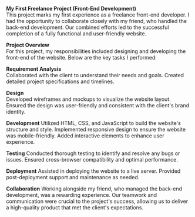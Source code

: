 **My First Freelance Project (Front-End Development)**<br>
This project marks my first experience as a freelance front-end developer. I had the opportunity to collaborate closely with my friend, who handled the back-end development. Our combined efforts led to the successful completion of a fully functional and user-friendly website.<br>

**Project Overview**<br>
For this project, my responsibilities included designing and developing the front-end of the website. Below are the key tasks I performed:<br>

**Requirement Analysis**<br>
Collaborated with the client to understand their needs and goals.
Created detailed project specifications and timelines.<br>

**Design**<br>
Developed wireframes and mockups to visualize the website layout.
Ensured the design was user-friendly and consistent with the client's brand identity.<br>

**Development**
Utilized HTML, CSS, and JavaScript to build the website's structure and style.
Implemented responsive design to ensure the website was mobile-friendly.
Added interactive elements to enhance user experience.

**Testing**
Conducted thorough testing to identify and resolve any bugs or issues.
Ensured cross-browser compatibility and optimal performance.

**Deployment**
Assisted in deploying the website to a live server.
Provided post-deployment support and maintenance as needed.

**Collaboration**
Working alongside my friend, who managed the back-end development, was a rewarding experience. Our teamwork and communication were crucial to the project's success, allowing us to deliver a high-quality product that met the client's expectations.
